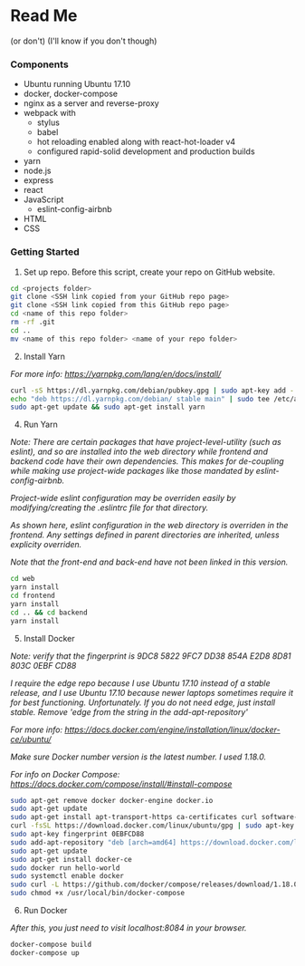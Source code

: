 
# **Read Me**
(or don't) (I'll know if you don't though)


### Components

- Ubuntu running Ubuntu 17.10
- docker, docker-compose
- nginx as a server and reverse-proxy
- webpack with
  - stylus
  - babel
  - hot reloading enabled along with react-hot-loader v4
  - configured rapid-solid development and production builds
- yarn
- node.js
- express
- react
- JavaScript
  - eslint-config-airbnb
- HTML
- CSS

<!--- nvm, npm -->

### Getting Started

1. Set up repo. Before this script, create your repo on GitHub website.

  ```bash
  cd <projects folder>
  git clone <SSH link copied from your GitHub repo page>
  git clone <SSH link copied from this GitHub repo page>
  cd <name of this repo folder>
  rm -rf .git
  cd ..
  mv <name of this repo folder> <name of your repo folder>
  ```
<!--2. Install npm.

  *Note: This project is not expressly using npm, so this is extraneous info that I am saving because it is useful*

  *For more info: https://github.com/creationix/nvm/blob/master/README.md#installation*

  ```bash
  cd ~
  curl -o- https://raw.githubusercontent.com/creationix/nvm/v0.33.8/install.sh | bash
  export NVM_DIR="$HOME/.nvm"
  [ -s "$NVM_DIR/nvm.sh" ] && \. "$NVM_DIR/nvm.sh"
  [ -s "$NVM_DIR/bash_completion" ] && \. "$NVM_DIR/bash_completion"
  sudo chown -R $USER:$(id -gn $USER) /home/commander/.config   #replace commander with your username
  nvm install node
  nvm use node
  ```-->

2. Install Yarn

  *For more info: https://yarnpkg.com/lang/en/docs/install/*

  ```bash
  curl -sS https://dl.yarnpkg.com/debian/pubkey.gpg | sudo apt-key add -
  echo "deb https://dl.yarnpkg.com/debian/ stable main" | sudo tee /etc/apt/sources.list.d/yarn.list
  sudo apt-get update && sudo apt-get install yarn
  ```

4. Run Yarn

  *Note: There are certain packages that have project-level-utility (such as eslint), and so are installed into the web directory while frontend and backend code have their own dependencies. This makes for de-coupling while making use project-wide packages like those mandated by eslint-config-airbnb.*

  *Project-wide eslint configuration may be overriden easily by modifying/creating the .eslintrc file for that directory.*

  *As shown here, eslint configuration in the web directory is overriden in the frontend. Any settings defined in parent directories are inherited, unless explicity overriden.*

  *Note that the front-end and back-end have not been linked in this version.*

  ```bash
  cd web
  yarn install
  cd frontend
  yarn install
  cd .. && cd backend
  yarn install
  ```

5. Install Docker

  *Note: verify that the fingerprint is 9DC8 5822 9FC7 DD38 854A E2D8 8D81 803C 0EBF CD88*

  *I require the edge repo because I use Ubuntu 17.10 instead of a stable release, and I use Ubuntu 17.10 because newer laptops sometimes require it for best functioning. Unfortunately. If you do not need edge, just install stable. Remove 'edge from the string in the add-apt-repository'*

  *For more info: https://docs.docker.com/engine/installation/linux/docker-ce/ubuntu/*

  *Make sure Docker number version is the latest number. I used 1.18.0.*

  *For info on Docker Compose: https://docs.docker.com/compose/install/#install-compose*

  ```bash
  sudo apt-get remove docker docker-engine docker.io
  sudo apt-get update
  sudo apt-get install apt-transport-https ca-certificates curl software-properties-common
  curl -fsSL https://download.docker.com/linux/ubuntu/gpg | sudo apt-key add -
  sudo apt-key fingerprint 0EBFCD88
  sudo add-apt-repository "deb [arch=amd64] https://download.docker.com/linux/ubuntu $(lsb_release -cs) stable edge"
  sudo apt-get update
  sudo apt-get install docker-ce
  sudo docker run hello-world
  sudo systemctl enable docker
  sudo curl -L https://github.com/docker/compose/releases/download/1.18.0/docker-compose-`uname -s`-`uname -m` -o /usr/local/bin/docker-compose
  sudo chmod +x /usr/local/bin/docker-compose
  ```

6. Run Docker

  *After this, you just need to visit localhost:8084 in your browser.*

  ```bash
  docker-compose build
  docker-compose up
  ```
